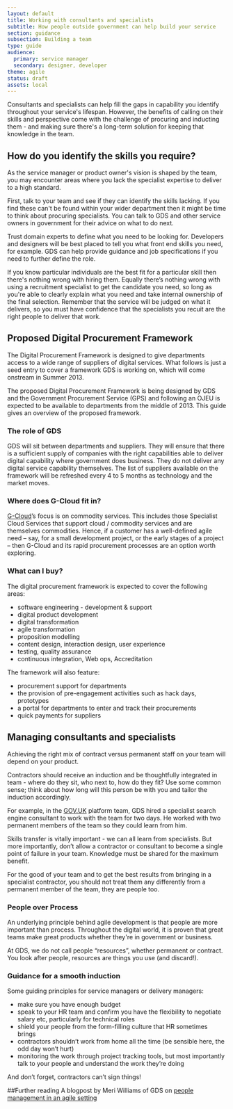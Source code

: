 ```yaml
---
layout: default
title: Working with consultants and specialists
subtitle: How people outside government can help build your service
section: guidance
subsection: Building a team
type: guide
audience:
  primary: service manager
  secondary: designer, developer
theme: agile
status: draft
assets: local
---
```

    
Consultants and specialists can help fill the gaps in capability you identify throughout your service's lifespan. However, the benefits of calling on their skills and perspective come with the challenge of procuring and inducting them - and making sure there's a long-term solution for keeping that knowledge in the team.

## How do you identify the skills you require?

As the service manager or product owner's vision is shaped by the team, you may encounter areas where you lack the specialist expertise to deliver to a  high standard. 

First, talk to your team and see if they can identify the skills lacking. If you find these can't be found within your wider department then it might be time to think about procuring specialists. You can talk to GDS and other service owners in government for their advice on what to do next.

Trust domain experts to define what you need to be looking for. Developers and designers will be best placed to tell you what front end skills you need, for example. GDS can help provide guidance and job specifications if you need to further define the role.

If you know particular individuals are the best fit for a particular skill then there's nothing wrong with hiring them. Equally there’s nothing wrong with using a recruitment specialist to get the candidate you need, so long as you're able to clearly explain what you need and take internal ownership of the final selection. Remember that the service will be judged on what it delivers, so you must have confidence that the specialists you recuit are the right people to deliver that work.


## Proposed Digital Procurement Framework

The Digital Procurement Framework is designed to give departments access to a wide range of suppliers of digital services. What follows is just a seed entry to cover a framework GDS is working on, which will come onstream in Summer 2013.

The proposed Digital Procurement Framework is being designed by GDS and the Government Procurement Service (GPS) and following an OJEU is expected to be available to departments from the middle of 2013. This guide gives an overview of the proposed framework.

### The role of GDS

GDS will sit between departments and suppliers. They will ensure that there is a sufficient supply of companies with the right capabilities able to deliver digital capability where government does business. They do not deliver any digital service capability themselves. The list of suppliers available on the framework will be refreshed every 4 to 5 months as technology and the market moves.

### Where does G-Cloud fit in?

[G-Cloud](http://gcloud.civilservice.gov.uk/)’s focus is on commodity services. This includes those Specialist Cloud Services that support cloud / commodity services and are themselves commodities. Hence, if a customer has a well-defined agile need – say, for a small development project, or the early stages of a project – then G-Cloud and its rapid procurement processes are an option worth exploring.

### What can I buy?

The digital procurement framework is expected to cover the following areas:

* software engineering - development & support
* digital product development
* digital transformation
* agile transformation
* proposition modelling
* content design, interaction design, user experience
* testing, quality assurance
* continuous integration, Web ops, Accreditation

The framework will also feature:

* procurement support for departments
* the provision of pre-engagement activities such as hack days, prototypes
* a portal for departments to enter and track their procurements
* quick payments for suppliers


## Managing consultants and specialists

Achieving the right mix of contract versus permanent staff on your team will depend on your product.

Contractors should receive an induction and be thoughtfully integrated in team - where do they sit, who next to, how do they fit? Use some common sense; think about how long will this person be with you and tailor the induction accordingly. 

For example, in the [GOV.UK](www.gov.uk) platform team, GDS hired a specialist search engine consultant to work with the team for two days. He worked with two permanent members of the team so they could learn from him. 
 
Skills transfer is vitally important - we can all learn from specialists. But more importantly, don’t allow a contractor or consultant to become a single point of failure in your team. Knowledge must be shared for the maximum benefit.

For the good of your team and to get the best results from bringing in a specialist contractor, you should not treat them any differently from a permanent member of the team, they are people too. 

### People over Process

An underlying principle behind agile development is that people are more important than process. Throughout the digital world, it is proven that great teams make great products whether they're in government or business.

At GDS, we do not call people “resources”, whether permanent or contract. You look after people, resources are things you use (and discard!).

### Guidance for a smooth induction

Some guiding principles for service managers or delivery managers:

* make sure you have enough budget 
* speak to your HR team and confirm you have the flexibility to negotiate salary etc, particularly for technical roles
* shield your people from the form-filling culture that HR sometimes brings
* contractors shouldn’t work from home all the time (be sensible here, the odd day won’t hurt)
* monitoring the work through project tracking tools, but most importantly talk to your people and understand the work they’re doing

And don’t forget, contractors can’t sign things!

##Further reading
A blogpost by Meri Williams of GDS on [people management in an agile setting](http://digital.cabinetoffice.gov.uk/2012/11/27/people-management-in-an-agile-setting)
